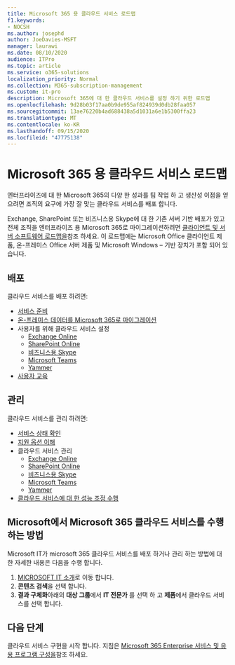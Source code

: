 ```yaml
---
title: Microsoft 365 용 클라우드 서비스 로드맵
f1.keywords:
- NOCSH
ms.author: josephd
author: JoeDavies-MSFT
manager: laurawi
ms.date: 08/10/2020
audience: ITPro
ms.topic: article
ms.service: o365-solutions
localization_priority: Normal
ms.collection: M365-subscription-management
ms.custom: it-pro
description: Microsoft 365에 대 한 클라우드 서비스를 설정 하기 위한 로드맵
ms.openlocfilehash: 9d28b03f17aa0b9de955af824939d0db28faa057
ms.sourcegitcommit: 13ae76220b4ad688438a5d1031a6e1b5300ffa23
ms.translationtype: MT
ms.contentlocale: ko-KR
ms.lasthandoff: 09/15/2020
ms.locfileid: "47775138"
---
```

# <a name="cloud-services-roadmap-for-microsoft-365"></a>Microsoft 365 용 클라우드 서비스 로드맵

엔터프라이즈에 대 한 Microsoft 365의 다양 한 성과를 팀 작업 하 고 생산성 이점을 얻으려면 조직의 요구에 가장 잘 맞는 클라우드 서비스를 배포 합니다.

Exchange, SharePoint 또는 비즈니스용 Skype에 대 한 기존 서버 기반 배포가 있고 전체 조직을 엔터프라이즈 용 Microsoft 365로 마이그레이션하려면 [클라이언트 및 서버 소프트웨어 로드맵을](client-server-software-roadmap-microsoft-365.md)참조 하세요. 이 로드맵에는 Microsoft Office 클라이언트 제품, 온-프레미스 Office 서버 제품 및 Microsoft Windows &ndash; 기반 장치가 포함 되어 있습니다.

## <a name="deploy"></a>배포

클라우드 서비스를 배포 하려면:

- [서비스 준비](configure-services-and-applications.md)
- [온-프레미스 데이터를 Microsoft 365로 마이그레이션](migrate-data-to-office-365.md)
- 사용자를 위해 클라우드 서비스 설정
  - [Exchange Online](https://docs.microsoft.com/Exchange/exchange-online)
  - [SharePoint Online](https://docs.microsoft.com/sharepoint/sharepoint-online)
  - [비즈니스용 Skype](https://docs.microsoft.com/SkypeForBusiness/skype-for-business-online)
  - [Microsoft Teams](https://docs.microsoft.com/MicrosoftTeams/Teams-overview)
  - [Yammer](https://support.office.com/article/e1464355-1f97-49ac-b2aa-dd320b179dbe)
- [사용자 교육](https://docs.microsoft.com/office365/admin/admin-overview/get-started-with-office-365#training-resources-for-your-users)

## <a name="manage"></a>관리

클라우드 서비스를 관리 하려면: 

- [서비스 상태 확인](view-service-health.md)
- [지원 옵션 이해](https://support.office.com/article/Contact-support-for-business-products-Admin-Help-32a17ca7-6fa0-4870-8a8d-e25ba4ccfd4b)
- 클라우드 서비스 관리
  - [Exchange Online](https://docs.microsoft.com/Exchange/exchange-online)
  - [SharePoint Online](https://support.office.com/article/79eb0420-8cbd-4bcb-a90b-ddc7d3ab4b3a)
  - [비즈니스용 Skype](https://docs.microsoft.com/SkypeForBusiness/skype-for-business-online)
  - [Microsoft Teams](https://docs.microsoft.com//MicrosoftTeams/quality-of-experience-review-guide)
  - [Yammer](https://support.office.com/article/e1464355-1f97-49ac-b2aa-dd320b179dbe)
- [클라우드 서비스에 대 한 성능 조정 수행](tune-microsoft-365-performance.md)

## <a name="how-microsoft-does-cloud-services-for-microsoft-365"></a>Microsoft에서 Microsoft 365 클라우드 서비스를 수행 하는 방법

Microsoft IT가 microsoft 365 클라우드 서비스를 배포 하거나 관리 하는 방법에 대 한 자세한 내용은 다음을 수행 합니다.

1. [MICROSOFT IT 소개](https://www.microsoft.com/itshowcase)로 이동 합니다.
2. **콘텐츠 검색**을 선택 합니다.
3. **결과 구체화**아래의 **대상 그룹**에서 **IT 전문가** 를 선택 하 고 **제품**에서 클라우드 서비스를 선택 합니다.

## <a name="next-step"></a>다음 단계

클라우드 서비스 구현을 시작 합니다. 지침은 [Microsoft 365 Enterprise 서비스 및 응용 프로그램 구성을](configure-services-and-applications.md)참조 하세요.